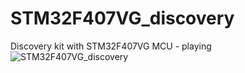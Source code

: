 # STM32F407VG_discovery
Discovery kit with STM32F407VG MCU - playing
![STM32F407VG_discovery](STM32F407VG_discovery/DOC/STM32F4-discovery-board.JPG)
